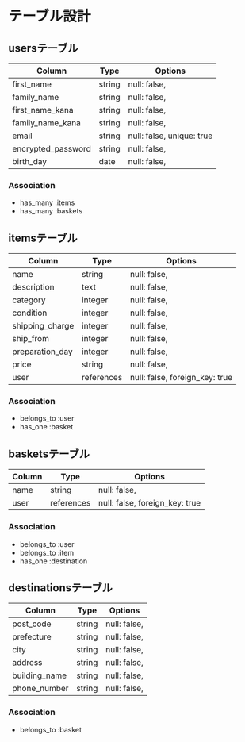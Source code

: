 # テーブル設計

## usersテーブル

| Column             | Type     | Options                   |
| ------------------ | -------- | ------------------------- |
| first_name         | string   | null: false,              |
| family_name        | string   | null: false,              |
| first_name_kana    | string   | null: false,              |
| family_name_kana   | string   | null: false,              |
| email              | string   | null: false, unique: true |
| encrypted_password | string   | null: false,              |
| birth_day          | date     | null: false,              |

### Association
- has_many :items
- has_many :baskets

## itemsテーブル

| Column          | Type       | Options                        |
| --------------- | ---------- | ------------------------------ |
| name            | string     | null: false,                   |
| description     | text       | null: false,                   |
| category        | integer    | null: false,                   |
| condition       | integer    | null: false,                   |
| shipping_charge | integer    | null: false,                   |
| ship_from       | integer    | null: false,                   |
| preparation_day | integer    | null: false,                   |
| price           | string     | null: false,                   |
| user            | references | null: false, foreign_key: true |

### Association
- belongs_to :user
- has_one :basket

## basketsテーブル

| Column | Type       | Options                        |
| ------ | ---------- | ------------------------------ |
| name   | string     | null: false,                   |
| user   | references | null: false, foreign_key: true |

### Association
- belongs_to :user
- belongs_to :item
- has_one :destination

## destinationsテーブル

| Column        | Type   | Options      |
| ------------- | ------ | ------------ |
| post_code     | string | null: false, |
| prefecture    | string | null: false, |
| city          | string | null: false, |
| address       | string | null: false, |
| building_name | string | null: false, |
| phone_number  | string | null: false, |

### Association
- belongs_to :basket